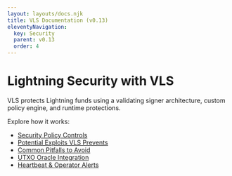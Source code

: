 ```yaml
---
layout: layouts/docs.njk
title: VLS Documentation (v0.13)
eleventyNavigation:
  key: Security
  parent: v0.13
  order: 4
---
```


# Lightning Security with VLS

VLS protects Lightning funds using a validating signer architecture, custom policy engine, and runtime protections.

Explore how it works:

- [Security Policy Controls](./policy-controls.md)
- [Potential Exploits VLS Prevents](./potential-exploits.md)
- [Common Pitfalls to Avoid](./pitfalls.md)
- [UTXO Oracle Integration](./oracle.md)
- [Heartbeat & Operator Alerts](./heartbeat.md)
